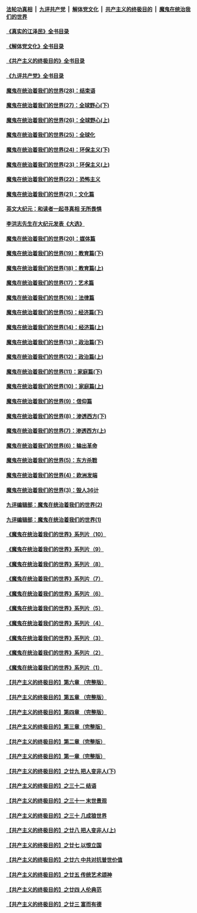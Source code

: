####  [法轮功真相](../../../../basic/blob/master/README.md?t=07271701) &nbsp;|&nbsp; [九评共产党](../../../../9ping.md/blob/master/README.md?t=07271701) &nbsp;|&nbsp; [解体党文化](../../../../jtdwh.md/blob/master/README.md?t=07271701)  &nbsp;|&nbsp; [共产主义的终极目的](../../../../gczydzjmd.md/blob/master/README.md?t=07271701) &nbsp;|&nbsp; [魔鬼在统治我们的世界](../../../../mgztzwmdsj.md/blob/master/README.md?t=07271701) 

#### [《真实的江泽民》全书目录](../pages/nsc422/n13721399.md?t=07271701) 

#### [《解体党文化》全书目录](../pages/nsc422/n13721157.md?t=07271701) 

#### [《共产主义的终极目的》全书目录](../pages/nsc422/n13721048.md?t=07271701) 

#### [《九评共产党》全书目录](../pages/nsc422/n13708085.md?t=07271701) 

#### [魔鬼在统治着我们的世界(28)：结束语](../pages/nsc422/n10936246.md?t=07271701) 

#### [魔鬼在统治着我们的世界(27)：全球野心(下)](../pages/nsc422/n10928319.md?t=07271701) 

#### [魔鬼在统治着我们的世界(26)：全球野心(上)](../pages/nsc422/n10900318.md?t=07271701) 

#### [魔鬼在统治着我们的世界(25)：全球化](../pages/nsc422/n10788205.md?t=07271701) 

#### [魔鬼在统治着我们的世界(24)：环保主义(下)](../pages/nsc422/n10695307.md?t=07271701) 

#### [魔鬼在统治着我们的世界(23)：环保主义(上)](../pages/nsc422/n10688613.md?t=07271701) 

#### [魔鬼在统治着我们的世界(22)：恐怖主义](../pages/nsc422/n10614727.md?t=07271701) 

#### [魔鬼在统治着我们的世界(21)：文化篇](../pages/nsc422/n10597706.md?t=07271701) 

#### [英文大纪元：和读者一起寻真相 无所畏惧](../pages/nsc422/n12542027.md?t=07271701) 

#### [李洪志先生在大纪元发表《大选》](../pages/nsc422/n12534746.md?t=07271701) 

#### [魔鬼在统治着我们的世界(20)：媒体篇](../pages/nsc422/n10586579.md?t=07271701) 

#### [魔鬼在统治着我们的世界(19)：教育篇(下)](../pages/nsc422/n10564808.md?t=07271701) 

#### [魔鬼在统治着我们的世界(18)：教育篇(上)](../pages/nsc422/n10526970.md?t=07271701) 

#### [魔鬼在统治着我们的世界(17)：艺术篇](../pages/nsc422/n10499093.md?t=07271701) 

#### [魔鬼在统治着我们的世界(16)：法律篇](../pages/nsc422/n10485969.md?t=07271701) 

#### [魔鬼在统治着我们的世界(15)：经济篇(下)](../pages/nsc422/n10469975.md?t=07271701) 

#### [魔鬼在统治着我们的世界(14)：经济篇(上)](../pages/nsc422/n10457370.md?t=07271701) 

#### [魔鬼在统治着我们的世界(13)：政治篇(下)](../pages/nsc422/n10448270.md?t=07271701) 

#### [魔鬼在统治着我们的世界(12)：政治篇(上)](../pages/nsc422/n10444576.md?t=07271701) 

#### [魔鬼在统治着我们的世界(11)：家庭篇(下)](../pages/nsc422/n10440961.md?t=07271701) 

#### [魔鬼在统治着我们的世界(10)：家庭篇(上)](../pages/nsc422/n10435448.md?t=07271701) 

#### [魔鬼在统治着我们的世界(9)：信仰篇](../pages/nsc422/n10432159.md?t=07271701) 

#### [魔鬼在统治着我们的世界(8)：渗透西方(下)](../pages/nsc422/n10429603.md?t=07271701) 

#### [魔鬼在统治着我们的世界(7)：渗透西方(上)](../pages/nsc422/n10426013.md?t=07271701) 

#### [魔鬼在统治着我们的世界(6)：输出革命](../pages/nsc422/n10421536.md?t=07271701) 

#### [魔鬼在统治着我们的世界(5)：东方杀戮](../pages/nsc422/n10417707.md?t=07271701) 

#### [魔鬼在统治着我们的世界(4)：欧洲发端](../pages/nsc422/n10414890.md?t=07271701) 

#### [魔鬼在统治着我们的世界(3)：毁人36计](../pages/nsc422/n10411583.md?t=07271701) 

#### [九评编辑部：魔鬼在统治着我们的世界(2)](../pages/nsc422/n10410036.md?t=07271701) 

#### [九评编辑部：魔鬼在统治着我们的世界(1)](../pages/nsc422/n10406825.md?t=07271701) 

#### [《魔鬼在统治着我们的世界》系列片（10）](../pages/nsc422/n12292670.md?t=07271701) 

#### [《魔鬼在统治着我们的世界》系列片（9）](../pages/nsc422/n12290859.md?t=07271701) 

#### [《魔鬼在统治着我们的世界》系列片（8）](../pages/nsc422/n12287445.md?t=07271701) 

#### [《魔鬼在统治着我们的世界》系列片（7）](../pages/nsc422/n12283425.md?t=07271701) 

#### [《魔鬼在统治着我们的世界》系列片（6）](../pages/nsc422/n12282314.md?t=07271701) 

#### [《魔鬼在统治着我们的世界》系列片（5）](../pages/nsc422/n12281419.md?t=07271701) 

#### [《魔鬼在统治着我们的世界》系列片（4）](../pages/nsc422/n12274024.md?t=07271701) 

#### [《魔鬼在统治着我们的世界》系列片（3）](../pages/nsc422/n12271322.md?t=07271701) 

#### [《魔鬼在统治着我们的世界》系列片（2）](../pages/nsc422/n12269049.md?t=07271701) 

#### [《魔鬼在统治着我们的世界》系列片（1）](../pages/nsc422/n12267575.md?t=07271701) 

#### [【共产主义的终极目的】第六章 （完整版）](../pages/nsc422/n11428913.md?t=07271701) 

#### [【共产主义的终极目的】第五章 （完整版）](../pages/nsc422/n11428912.md?t=07271701) 

#### [【共产主义的终极目的】第四章 （完整版）](../pages/nsc422/n11428907.md?t=07271701) 

#### [【共产主义的终极目的】第三章（完整版）](../pages/nsc422/n11428848.md?t=07271701) 

#### [【共产主义的终极目的】第二章（完整版）](../pages/nsc422/n11428831.md?t=07271701) 

#### [【共产主义的终极目的】第一章（完整版）](../pages/nsc422/n11417651.md?t=07271701) 

#### [【共产主义的终极目的】之廿九 把人变非人(下)](../pages/nsc422/n11344140.md?t=07271701) 

#### [【共产主义的终极目的】之三十二 结语](../pages/nsc422/n11360535.md?t=07271701) 

#### [【共产主义的终极目的】之三十一 末世景观](../pages/nsc422/n11351129.md?t=07271701) 

#### [【共产主义的终极目的】之三十 几成狼世界](../pages/nsc422/n11348280.md?t=07271701) 

#### [【共产主义的终极目的】之廿八 把人变非人(上)](../pages/nsc422/n11340492.md?t=07271701) 

#### [【共产主义的终极目的】之廿七 以恨立国](../pages/nsc422/n11336944.md?t=07271701) 

#### [【共产主义的终极目的】之廿六 中共对抗普世价值](../pages/nsc422/n11324785.md?t=07271701) 

#### [【共产主义的终极目的】之廿五 传统艺术颂神](../pages/nsc422/n11296396.md?t=07271701) 

#### [【共产主义的终极目的】之廿四 人伦典范](../pages/nsc422/n11296397.md?t=07271701) 

#### [【共产主义的终极目的】之廿三 富而有德](../pages/nsc422/n11283598.md?t=07271701) 

